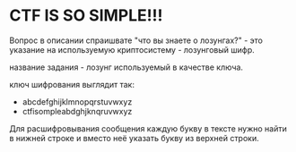 # CTF IS SO SIMPLE!!!

Вопрос в описании спраишвате "что вы знаете о лозунгах?" - это указание на используемую криптосистему - лозунговый шифр.

название задания - лозунг используемый в качестве ключа.

ключ шифрования выглядит так:

 - abcdefghijklmnopqrstuvwxyz
 - ctfisompleabdghjknqruvwxyz

Для расшифровывания сообщения каждую букву в тексте нужно найти в нижней строке и вместо неё указать букву из верхней строки.